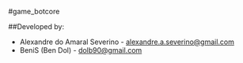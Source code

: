 #game_botcore

##Developed by:
* Alexandre do Amaral Severino - alexandre.a.severino@gmail.com
* BeniS (Ben Dol) - dolb90@gmail.com